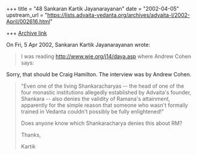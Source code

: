 +++
title = "48 Sankaran Kartik Jayanarayanan"
date = "2002-04-05"
upstream_url = "https://lists.advaita-vedanta.org/archives/advaita-l/2002-April/002616.html"

+++
[Archive link](https://lists.advaita-vedanta.org/archives/advaita-l/2002-April/002616.html)

On Fri, 5 Apr 2002, Sankaran Kartik Jayanarayanan wrote:

> I was reading http://www.wie.org/j14/daya.asp
> where Andrew Cohen says:
>

Sorry, that should be Craig Hamilton. The interview was by Andrew Cohen.

> "Even one of the living Shankaracharyas -- the head of one of the four
> monastic institutions allegedly established by Advaita's founder,
> Shankara -- also denies the validity of Ramana's attainment, apparently
> for the simple reason that someone who wasn't formally trained in Vedanta
> couldn't possibly be fully enlightened!"
>
> Does anyone know which Shankaracharya denies this about RM?
>
> Thanks,
>
> Kartik
>

